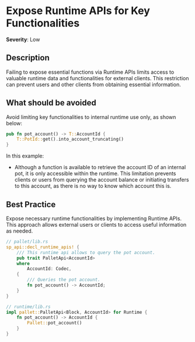 # Expose Runtime APIs for Key Functionalities

**Severity**: Low

## Description

Failing to expose essential functions via Runtime APIs limits access to valuable runtime data and functionalities for
external clients. This restriction can prevent users and other clients from obtaining essential information.

## What should be avoided

Avoid limiting key functionalities to internal runtime use only, as shown below:

```rust
pub fn pot_account() -> T::AccountId {
	T::PotId::get().into_account_truncating()
}
```

In this example:

- Although a function is available to retrieve the account ID of an internal pot, it is only accessible within the
  runtime. This limitation prevents clients or users from querying the account balance or initiating transfers to this
  account, as there is no way to know which account this is.

## Best Practice

Expose necessary runtime functionalities by implementing Runtime APIs. This approach allows external users or clients to
access useful information as needed.

```rust
// pallet/lib.rs
sp_api::decl_runtime_apis! {
	/// This runtime api allows to query the pot account.
	pub trait PalletApi<AccountId>
	where
		AccountId: Codec,
	{
		/// Queries the pot account.
		fn pot_account() -> AccountId;
	}
}

// runtime/lib.rs
impl pallet::PalletApi<Block, AccountId> for Runtime {
	fn pot_account() -> AccountId {
		Pallet::pot_account()
	}
}
```
